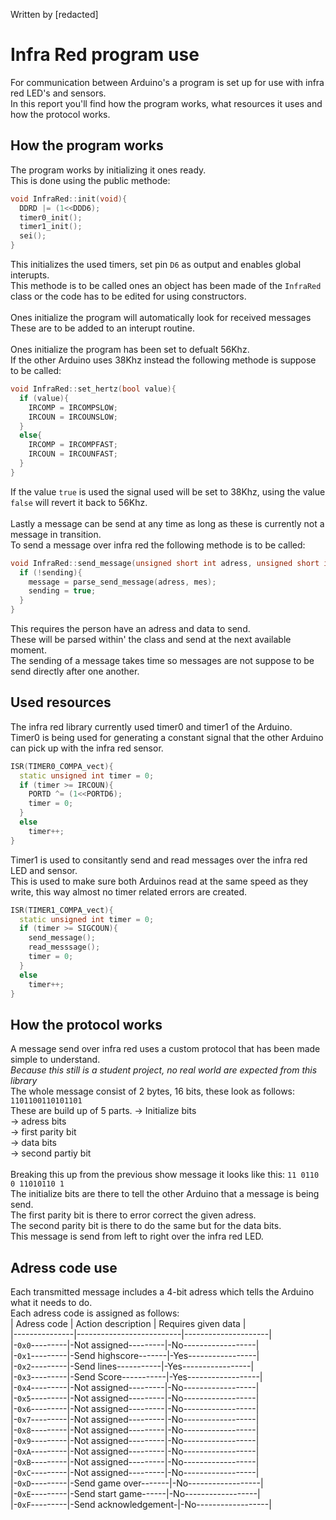 Written by [redacted]
# Infra Red program use
For communication between Arduino's a program is set up for use with infra red LED's and sensors. <br>
In this report you'll find how the program works, what resources it uses and how the protocol works.
## How the program works
The program works by initializing it ones ready. <br>
This is done using the public methode:
```c++
void InfraRed::init(void){
  DDRD |= (1<<DDD6);
  timer0_init();
  timer1_init();
  sei();
}
```
This initializes the used timers, set pin ```D6``` as output and enables global interupts. <br>
This methode is to be called ones an object has been made of the ```InfraRed``` class or the code has to be edited for using constructors. <br> <br>
Ones initialize the program will automatically look for received messages <br>
These are to be added to an interupt routine. <br> <br>
Ones initialize the program has been set to defualt 56Khz. <br>
If the other Arduino uses 38Khz instead the following methode is suppose to be called:
```c++
void InfraRed::set_hertz(bool value){
  if (value){
    IRCOMP = IRCOMPSLOW;
    IRCOUN = IRCOUNSLOW;
  }
  else{
    IRCOMP = IRCOMPFAST;
    IRCOUN = IRCOUNFAST;
  }
}
```
If the value ```true``` is used the signal used will be set to 38Khz, using the value ```false``` will revert it back to 56Khz. <br> <br>
Lastly a message can be send at any time as long as these is currently not a message in transition. <br>
To send a message over infra red the following methode is to be called:
```c++
void InfraRed::send_message(unsigned short int adress, unsigned short int mes){
  if (!sending){
    message = parse_send_message(adress, mes);
    sending = true;
  }
}
```
This requires the person have an adress and data to send. <br>
These will be parsed within' the class and send at the next available moment. <br>
The sending of a message takes time so messages are not suppose to be send directly after one another.
## Used resources
The infra red library currently used timer0 and timer1 of the Arduino. <br>
Timer0 is being used for generating a constant signal that the other Arduino can pick up with the infra red sensor.
```c++
ISR(TIMER0_COMPA_vect){
  static unsigned int timer = 0;
  if (timer >= IRCOUN){
    PORTD ^= (1<<PORTD6);
    timer = 0;
  }
  else
    timer++;
}
```
Timer1 is used to consitantly send and read messages over the infra red LED and sensor. <br>
This is used to make sure both Arduinos read at the same speed as they write, this way almost no timer related errors are created.
```c++
ISR(TIMER1_COMPA_vect){
  static unsigned int timer = 0;
  if (timer >= SIGCOUN){
    send_message();
    read_messsage();
    timer = 0;
  }
  else
    timer++;
}
```
## How the protocol works
A message send over infra red uses a custom protocol that has been made simple to understand. <br>
*Because this still is a student project, no real world are expected from this library* <br>
The whole message consist of 2 bytes, 16 bits, these look as follows: ```1101100110101101``` <br>
These are build up of 5 parts.
-> Initialize bits <br>
-> adress bits <br>
-> first parity bit <br>
-> data bits <br>
-> second partiy bit <br> <br>
Breaking this up from the previous show message it looks like this: ```11 0110 0 11010110 1``` <br>
The initialize bits are there to tell the other Arduino that a message is being send. <br>
The first parity bit is there to error correct the given adress. <br>
The second parity bit is there to do the same but for the data bits. <br>
This message is send from left to right over the infra red LED.
## Adress code use
Each transmitted message includes a 4-bit adress which tells the Arduino what it needs to do. <br>
Each adress code is assigned as follows: <br>
| Adress code | Action description | Requires given data | <br>
|---------------|--------------------------|---------------------| <br>
|-```0x0```---------|-Not assigned---------|-No------------------| <br>
|-```0x1```---------|-Send highscore-------|-Yes-----------------| <br>
|-```0x2```---------|-Send lines-----------|-Yes-----------------| <br>
|-```0x3```---------|-Send Score-----------|-Yes------------------| <br>
|-```0x4```---------|-Not assigned---------|-No------------------| <br>
|-```0x5```---------|-Not assigned---------|-No------------------| <br>
|-```0x6```---------|-Not assigned---------|-No------------------| <br>
|-```0x7```---------|-Not assigned---------|-No------------------| <br>
|-```0x8```---------|-Not assigned---------|-No------------------| <br>
|-```0x9```---------|-Not assigned---------|-No------------------| <br>
|-```0xA```---------|-Not assigned---------|-No------------------| <br>
|-```0xB```---------|-Not assigned---------|-No------------------| <br>
|-```0xC```---------|-Not assigned---------|-No------------------| <br>
|-```0xD```---------|-Send game over-------|-No------------------| <br>
|-```0xE```---------|-Send start game------|-No------------------| <br>
|-```0xF```---------|-Send acknowledgement-|-No------------------|